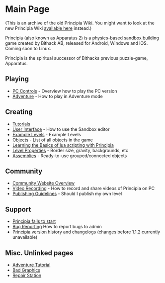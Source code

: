 # Main Page
(This is an archive of the old Principia Wiki. You might want to look at the new Principia Wiki [available here](https://principia-web.se/wiki/) instead.)

Principia (also known as Apparatus 2) is a physics-based sandbox building game created by Bithack AB, released for Android, Windows and iOS. Coming soon to Linux.

Principia is the spiritual successor of Bithacks previous puzzle-game, Apparatus.

## Playing
- [PC Controls](PC_Controls) - Overview how to play the PC version
- [Adventure](Adventure) - How to play in Adventure mode

## Creating
- [Tutorials](Tutorials)
- [User Interface](User_Interface) - How to use the Sandbox editor
- [Example Levels](Example_Levels) - Example Levels
- [Objects](Objects) - List of all objects in the game
- [Learning the Basics of lua scripting with Principia](Learning_The_Basics_Of_Lua_Scripting_with_Principia)
- [Level Properties](Level_Properties) - Border size, gravity, backgrounds, etc
- [Assemblies](Assemblies) - Ready-to-use grouped/connected objects

## Community
- [Community Website Overview](Community_Website_Overview)
- [Video Recording](Video_Recording) - How to record and share videos of Principia on PC
- [Publishing Guidelines](Publishing_Guidelines) - Should I publish my own level

## Support
- [Principia fails to start](Principia_Fails_To_Start)
- [Bug Reporting](Bug_Reporting) How to report bugs to admin
- [Principia version history](Principia_Version_History) and changelogs (changes before 1.1.2 currently unavailable)

## Misc. Unlinked pages
- [Adventure Tutorial](Adventure_Tutorial)
- [Bad Graphics](Bad_Graphics)
- [Repair Station](Repair_Station)
